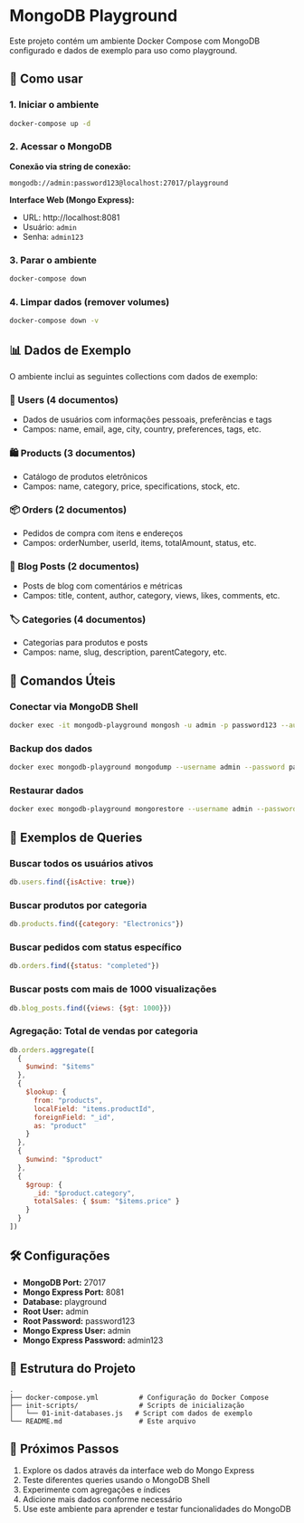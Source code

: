 # MongoDB Playground

Este projeto contém um ambiente Docker Compose com MongoDB configurado e dados de exemplo para uso como playground.

## 🚀 Como usar

### 1. Iniciar o ambiente

```bash
docker-compose up -d
```

### 2. Acessar o MongoDB

**Conexão via string de conexão:**
```
mongodb://admin:password123@localhost:27017/playground
```

**Interface Web (Mongo Express):**
- URL: http://localhost:8081
- Usuário: `admin`
- Senha: `admin123`

### 3. Parar o ambiente

```bash
docker-compose down
```

### 4. Limpar dados (remover volumes)

```bash
docker-compose down -v
```

## 📊 Dados de Exemplo

O ambiente inclui as seguintes collections com dados de exemplo:

### 👥 Users (4 documentos)
- Dados de usuários com informações pessoais, preferências e tags
- Campos: name, email, age, city, country, preferences, tags, etc.

### 🛍️ Products (3 documentos)
- Catálogo de produtos eletrônicos
- Campos: name, category, price, specifications, stock, etc.

### 📦 Orders (2 documentos)
- Pedidos de compra com itens e endereços
- Campos: orderNumber, userId, items, totalAmount, status, etc.

### 📝 Blog Posts (2 documentos)
- Posts de blog com comentários e métricas
- Campos: title, content, author, category, views, likes, comments, etc.

### 🏷️ Categories (4 documentos)
- Categorias para produtos e posts
- Campos: name, slug, description, parentCategory, etc.

## 🔧 Comandos Úteis

### Conectar via MongoDB Shell
```bash
docker exec -it mongodb-playground mongosh -u admin -p password123 --authenticationDatabase admin
```

### Backup dos dados
```bash
docker exec mongodb-playground mongodump --username admin --password password123 --authenticationDatabase admin --db playground --out /backup
```

### Restaurar dados
```bash
docker exec mongodb-playground mongorestore --username admin --password password123 --authenticationDatabase admin --db playground /backup/playground
```

## 📝 Exemplos de Queries

### Buscar todos os usuários ativos
```javascript
db.users.find({isActive: true})
```

### Buscar produtos por categoria
```javascript
db.products.find({category: "Electronics"})
```

### Buscar pedidos com status específico
```javascript
db.orders.find({status: "completed"})
```

### Buscar posts com mais de 1000 visualizações
```javascript
db.blog_posts.find({views: {$gt: 1000}})
```

### Agregação: Total de vendas por categoria
```javascript
db.orders.aggregate([
  {
    $unwind: "$items"
  },
  {
    $lookup: {
      from: "products",
      localField: "items.productId",
      foreignField: "_id",
      as: "product"
    }
  },
  {
    $unwind: "$product"
  },
  {
    $group: {
      _id: "$product.category",
      totalSales: { $sum: "$items.price" }
    }
  }
])
```

## 🛠️ Configurações

- **MongoDB Port:** 27017
- **Mongo Express Port:** 8081
- **Database:** playground
- **Root User:** admin
- **Root Password:** password123
- **Mongo Express User:** admin
- **Mongo Express Password:** admin123

## 📁 Estrutura do Projeto

```
.
├── docker-compose.yml          # Configuração do Docker Compose
├── init-scripts/               # Scripts de inicialização
│   └── 01-init-databases.js   # Script com dados de exemplo
└── README.md                   # Este arquivo
```

## 🎯 Próximos Passos

1. Explore os dados através da interface web do Mongo Express
2. Teste diferentes queries usando o MongoDB Shell
3. Experimente com agregações e índices
4. Adicione mais dados conforme necessário
5. Use este ambiente para aprender e testar funcionalidades do MongoDB
